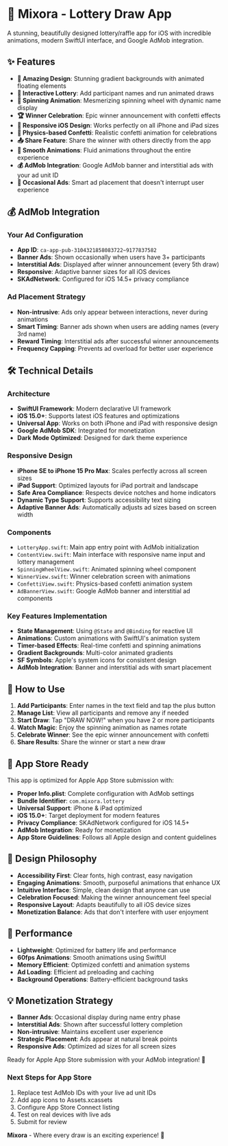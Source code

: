 # 🎉 Mixora - Lottery Draw App

A stunning, beautifully designed lottery/raffle app for iOS with incredible animations, modern SwiftUI interface, and Google AdMob integration.

## ✨ Features

- **🎨 Amazing Design**: Stunning gradient backgrounds with animated floating elements
- **🎲 Interactive Lottery**: Add participant names and run animated draws
- **🎪 Spinning Animation**: Mesmerizing spinning wheel with dynamic name display
- **🏆 Winner Celebration**: Epic winner announcement with confetti effects
- **📱 Responsive iOS Design**: Works perfectly on all iPhone and iPad sizes
- **🎊 Physics-based Confetti**: Realistic confetti animation for celebrations
- **📤 Share Feature**: Share the winner with others directly from the app
- **🌟 Smooth Animations**: Fluid animations throughout the entire experience
- **💰 AdMob Integration**: Google AdMob banner and interstitial ads with your ad unit ID
- **🔄 Occasional Ads**: Smart ad placement that doesn't interrupt user experience

## 💰 AdMob Integration

### Your Ad Configuration
- **App ID**: `ca-app-pub-3104321858083722~9177837582`
- **Banner Ads**: Shown occasionally when users have 3+ participants
- **Interstitial Ads**: Displayed after winner announcement (every 5th draw)
- **Responsive**: Adaptive banner sizes for all iOS devices
- **SKAdNetwork**: Configured for iOS 14.5+ privacy compliance

### Ad Placement Strategy
- **Non-intrusive**: Ads only appear between interactions, never during animations
- **Smart Timing**: Banner ads shown when users are adding names (every 3rd name)
- **Reward Timing**: Interstitial ads after successful winner announcements
- **Frequency Capping**: Prevents ad overload for better user experience

## 🛠 Technical Details

### Architecture
- **SwiftUI Framework**: Modern declarative UI framework
- **iOS 15.0+**: Supports latest iOS features and optimizations
- **Universal App**: Works on both iPhone and iPad with responsive design
- **Google AdMob SDK**: Integrated for monetization
- **Dark Mode Optimized**: Designed for dark theme experience

### Responsive Design
- **iPhone SE to iPhone 15 Pro Max**: Scales perfectly across all screen sizes
- **iPad Support**: Optimized layouts for iPad portrait and landscape
- **Safe Area Compliance**: Respects device notches and home indicators
- **Dynamic Type Support**: Supports accessibility text sizing
- **Adaptive Banner Ads**: Automatically adjusts ad sizes based on screen width

### Components
- `LotteryApp.swift`: Main app entry point with AdMob initialization
- `ContentView.swift`: Main interface with responsive name input and lottery management
- `SpinningWheelView.swift`: Animated spinning wheel component
- `WinnerView.swift`: Winner celebration screen with animations
- `ConfettiView.swift`: Physics-based confetti animation system
- `AdBannerView.swift`: Google AdMob banner and interstitial ad components

### Key Features Implementation
- **State Management**: Using `@State` and `@Binding` for reactive UI
- **Animations**: Custom animations with SwiftUI's animation system
- **Timer-based Effects**: Real-time confetti and spinning animations
- **Gradient Backgrounds**: Multi-color animated gradients
- **SF Symbols**: Apple's system icons for consistent design
- **AdMob Integration**: Banner and interstitial ads with smart placement

## 🎯 How to Use

1. **Add Participants**: Enter names in the text field and tap the plus button
2. **Manage List**: View all participants and remove any if needed
3. **Start Draw**: Tap "DRAW NOW!" when you have 2 or more participants
4. **Watch Magic**: Enjoy the spinning animation as names rotate
5. **Celebrate Winner**: See the epic winner announcement with confetti
6. **Share Results**: Share the winner or start a new draw

## 📱 App Store Ready

This app is optimized for Apple App Store submission with:
- **Proper Info.plist**: Complete configuration with AdMob settings
- **Bundle Identifier**: `com.mixora.lottery`
- **Universal Support**: iPhone & iPad optimized
- **iOS 15.0+**: Target deployment for modern features
- **Privacy Compliance**: SKAdNetwork configured for iOS 14.5+
- **AdMob Integration**: Ready for monetization
- **App Store Guidelines**: Follows all Apple design and content guidelines

## 🎨 Design Philosophy

- **Accessibility First**: Clear fonts, high contrast, easy navigation
- **Engaging Animations**: Smooth, purposeful animations that enhance UX
- **Intuitive Interface**: Simple, clean design that anyone can use
- **Celebration Focused**: Making the winner announcement feel special
- **Responsive Layout**: Adapts beautifully to all iOS device sizes
- **Monetization Balance**: Ads that don't interfere with user enjoyment

## 🚀 Performance

- **Lightweight**: Optimized for battery life and performance
- **60fps Animations**: Smooth animations using SwiftUI
- **Memory Efficient**: Optimized confetti and animation systems
- **Ad Loading**: Efficient ad preloading and caching
- **Background Operations**: Battery-efficient background tasks

## 💡 Monetization Strategy

- **Banner Ads**: Occasional display during name entry phase
- **Interstitial Ads**: Shown after successful lottery completion
- **Non-intrusive**: Maintains excellent user experience
- **Strategic Placement**: Ads appear at natural break points
- **Responsive Ads**: Optimized ad sizes for all screen sizes

Ready for Apple App Store submission with your AdMob integration! 🌟

### Next Steps for App Store
1. Replace test AdMob IDs with your live ad unit IDs
2. Add app icons to Assets.xcassets
3. Configure App Store Connect listing
4. Test on real devices with live ads
5. Submit for review

**Mixora** - Where every draw is an exciting experience! 🎊